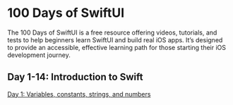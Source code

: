 # 100 Days of SwiftUI
The 100 Days of SwiftUI is a free resource offering videos, tutorials, and tests to help beginners learn SwiftUI and build real iOS apps. It’s designed to provide an accessible, effective learning path for those starting their iOS development journey.

## Day 1-14: Introduction to Swift
[Day 1: Variables, constants, strings, and numbers](https://github.com/TurkishDelightCo/100-days-of-swiftui/tree/main/Day%201)

